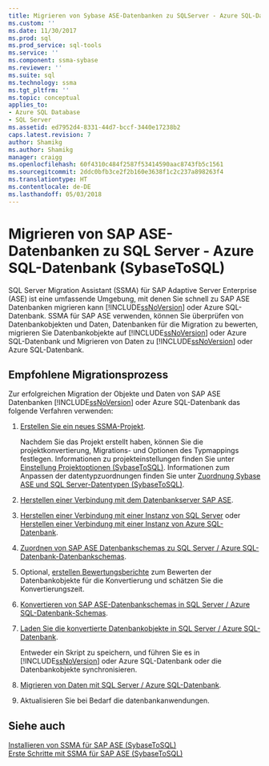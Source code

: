 ```yaml
---
title: Migrieren von Sybase ASE-Datenbanken zu SQLServer - Azure SQL-Datenbank | Microsoft Docs
ms.custom: ''
ms.date: 11/30/2017
ms.prod: sql
ms.prod_service: sql-tools
ms.service: ''
ms.component: ssma-sybase
ms.reviewer: ''
ms.suite: sql
ms.technology: ssma
ms.tgt_pltfrm: ''
ms.topic: conceptual
applies_to:
- Azure SQL Database
- SQL Server
ms.assetid: ed7952d4-8331-44d7-bccf-3440e17238b2
caps.latest.revision: 7
author: Shamikg
ms.author: Shamikg
manager: craigg
ms.openlocfilehash: 60f4310c484f2587f53414590aac8743fb5c1561
ms.sourcegitcommit: 2ddc0bfb3ce2f2b160e3638f1c2c237a898263f4
ms.translationtype: HT
ms.contentlocale: de-DE
ms.lasthandoff: 05/03/2018
---
```

# <a name="migrating-sap-ase-databases-to-sql-server---azure-sql-database-sybasetosql"></a>Migrieren von SAP ASE-Datenbanken zu SQL Server - Azure SQL-Datenbank (SybaseToSQL)
SQL Server Migration Assistant (SSMA) für SAP Adaptive Server Enterprise (ASE) ist eine umfassende Umgebung, mit denen Sie schnell zu SAP ASE Datenbanken migrieren kann [!INCLUDE[ssNoVersion](../../includes/ssnoversion_md.md)] oder Azure SQL-Datenbank. SSMA für SAP ASE verwenden, können Sie überprüfen von Datenbankobjekten und Daten, Datenbanken für die Migration zu bewerten, migrieren Sie Datenbankobjekte auf [!INCLUDE[ssNoVersion](../../includes/ssnoversion_md.md)] oder Azure SQL-Datenbank und Migrieren von Daten zu [!INCLUDE[ssNoVersion](../../includes/ssnoversion_md.md)] oder Azure SQL-Datenbank.  
  
## <a name="recommended-migration-process"></a>Empfohlene Migrationsprozess  
Zur erfolgreichen Migration der Objekte und Daten von SAP ASE Datenbanken [!INCLUDE[ssNoVersion](../../includes/ssnoversion_md.md)] oder Azure SQL-Datenbank das folgende Verfahren verwenden:  
  
1.  [Erstellen Sie ein neues SSMA-Projekt](http://msdn.microsoft.com/en-us/11091d95-c488-48c3-891a-743cac94ac93).  
  
    Nachdem Sie das Projekt erstellt haben, können Sie die projektkonvertierung, Migrations- und Optionen des Typmappings festlegen. Informationen zu projekteinstellungen finden Sie unter [Einstellung Projektoptionen &#40;SybaseToSQL&#41;](../../ssma/sybase/setting-project-options-sybasetosql.md). Informationen zum Anpassen der datentypzuordnungen finden Sie unter [Zuordnung Sybase ASE und SQL Server-Datentypen &#40;SybaseToSQL&#41;](../../ssma/sybase/mapping-sybase-ase-and-sql-server-data-types-sybasetosql.md).  
  
2.  [Herstellen einer Verbindung mit dem Datenbankserver SAP ASE](http://msdn.microsoft.com/en-us/a45a2330-9175-4c9e-af38-ef920e350614).  
  
3.  [Herstellen einer Verbindung mit einer Instanz von SQL Server](http://msdn.microsoft.com/en-us/dd368a1a-45b0-40e9-b4d3-5cdb48c26606) oder [Herstellen einer Verbindung mit einer Instanz von Azure SQL-Datenbank](http://msdn.microsoft.com/en-us/9e77e4b0-40c0-455c-8431-ca5d43849aa7).  
  
4.  [Zuordnen von SAP ASE Datenbankschemas zu SQL Server / Azure SQL-Datenbank-Datenbankschemas](http://msdn.microsoft.com/en-us/2c927003-c49d-4fe1-8e3e-5b2899166268).  
  
5.  Optional, [erstellen Bewertungsberichte](http://msdn.microsoft.com/en-us/eb996b7c-1eef-4f73-b5e6-2fa6faf7336c) zum Bewerten der Datenbankobjekte für die Konvertierung und schätzen Sie die Konvertierungszeit.  
  
6.  [Konvertieren von SAP ASE-Datenbankschemas in SQL Server / Azure SQL-Datenbank-Schemas](http://msdn.microsoft.com/en-us/509cb65d-2f54-427a-83d7-37919cc4e3e3).  
  
7.  [Laden Sie die konvertierte Datenbankobjekte in SQL Server / Azure SQL-Datenbank](http://msdn.microsoft.com/en-us/4c59256f-99a8-4351-9559-a455813dbd06).  
  
    Entweder ein Skript zu speichern, und führen Sie es in [!INCLUDE[ssNoVersion](../../includes/ssnoversion_md.md)] oder Azure SQL-Datenbank oder die Datenbankobjekte synchronisieren.  
  
8.  [Migrieren von Daten mit SQL Server / Azure SQL-Datenbank](http://msdn.microsoft.com/en-us/54a39f5e-9250-4387-a3ae-eae47c799811).  
  
9. Aktualisieren Sie bei Bedarf die datenbankanwendungen.  
  
## <a name="see-also"></a>Siehe auch  
[Installieren von SSMA für SAP ASE &#40;SybaseToSQL&#41;](../../ssma/sybase/installing-ssma-for-sybase-sybasetosql.md)  
[Erste Schritte mit SSMA für SAP ASE &#40;SybaseToSQL&#41;](../../ssma/sybase/getting-started-with-ssma-for-sybase-sybasetosql.md)  
  

